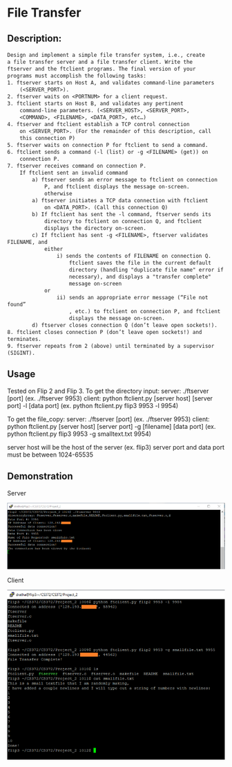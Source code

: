 # File Transfer
## Description:
    Design and implement a simple file transfer system, i.e., create 
    a file transfer server and a file transfer client. Write the 
    ftserver and the ftclient programs. The final version of your
    programs must accomplish the following tasks:
    1. ftserver starts on Host A, and validates command-line parameters
        (<SERVER_PORT>).
    2. ftserver waits on <PORTNUM> for a client request.
    3. ftclient starts on Host B, and validates any pertinent 
        command-line parameters. (<SERVER_HOST>, <SERVER_PORT>, 
        <COMMAND>, <FILENAME>, <DATA_PORT>, etc…)
    4. ftserver and ftclient establish a TCP control connection 
        on <SERVER_PORT>. (For the remainder of this description, call
        this connection P)
    5. ftserver waits on connection P for ftclient to send a command.
    6. ftclient sends a command (-l (list) or -g <FILENAME> (get)) on 
        connection P.
    7. ftserver receives command on connection P.
        If ftclient sent an invalid command
            a) ftserver sends an error message to ftclient on connection
                P, and ftclient displays the message on-screen.
                otherwise
            a) ftserver initiates a TCP data connection with ftclient 
                on <DATA_PORT>. (Call this connection Q)
            b) If ftclient has sent the -l command, ftserver sends its
                directory to ftclient on connection Q, and ftclient 
                displays the directory on-screen.
            c) If ftclient has sent -g <FILENAME>, ftserver validates FILENAME, and
                either
                    i) sends the contents of FILENAME on connection Q. 
                        ftclient saves the file in the current default 
                        directory (handling "duplicate file name" error if
                        necessary), and displays a "transfer complete" 
                        message on-screen
                or
                    ii) sends an appropriate error message (“File not found”
                        , etc.) to ftclient on connection P, and ftclient 
                        displays the message on-screen.
            d) ftserver closes connection Q (don’t leave open sockets!).
    8. ftclient closes connection P (don’t leave open sockets!) and terminates.
    9. ftserver repeats from 2 (above) until terminated by a supervisor (SIGINT).

## Usage
Tested on Flip 2 and Flip 3.
To get the directory input:
  server: ./ftserver [port] (ex. ./ftserver 9953)
  client: python ftclient.py [server host] [server port] -l [data port] (ex. python ftclient.py flip3 9953 -l 9954)
  
To get the file_copy:
  server: ./ftserver [port] (ex. ./ftserver 9953)
  client: python ftclient.py [server host] [server port] -g [filename] [data port] (ex. python ftclient.py flip3 9953 -g smalltext.txt 9954)
  
server host will be the host of the server (ex. flip3)
server port and data port must be between 1024-65535

## Demonstration
Server

<img src="./file_transfer_demo_ftserver.png">

Client

<img src="./file_transfer_demo_ftclient.png">

